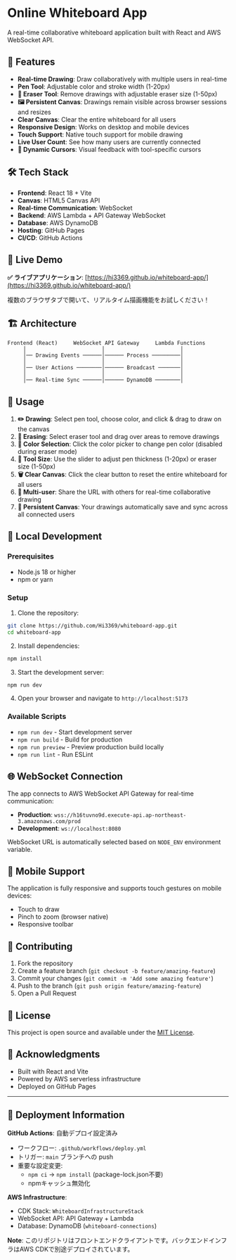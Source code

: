 # Online Whiteboard App

A real-time collaborative whiteboard application built with React and AWS WebSocket API.

## 🎨 Features

- **Real-time Drawing**: Draw collaboratively with multiple users in real-time
- **Pen Tool**: Adjustable color and stroke width (1-20px)
- **🧽 Eraser Tool**: Remove drawings with adjustable eraser size (1-50px)
- **🖼️ Persistent Canvas**: Drawings remain visible across browser sessions and resizes
- **Clear Canvas**: Clear the entire whiteboard for all users
- **Responsive Design**: Works on desktop and mobile devices
- **Touch Support**: Native touch support for mobile drawing
- **Live User Count**: See how many users are currently connected
- **🎨 Dynamic Cursors**: Visual feedback with tool-specific cursors

## 🛠️ Tech Stack

- **Frontend**: React 18 + Vite
- **Canvas**: HTML5 Canvas API
- **Real-time Communication**: WebSocket
- **Backend**: AWS Lambda + API Gateway WebSocket
- **Database**: AWS DynamoDB
- **Hosting**: GitHub Pages
- **CI/CD**: GitHub Actions

## 🚀 Live Demo

**✅ ライブアプリケーション**: [https://hi3369.github.io/whiteboard-app/](https://hi3369.github.io/whiteboard-app/)

複数のブラウザタブで開いて、リアルタイム描画機能をお試しください！

## 🏗️ Architecture

```
Frontend (React)     WebSocket API Gateway     Lambda Functions
     │                        │                        │
     │── Drawing Events ──────│────── Process ─────────│
     │                        │                        │
     │── User Actions ────────│────── Broadcast ───────│
     │                        │                        │
     │── Real-time Sync ──────│────── DynamoDB ────────│
```

## 🎯 Usage

1. **✏️ Drawing**: Select pen tool, choose color, and click & drag to draw on the canvas
2. **🧽 Erasing**: Select eraser tool and drag over areas to remove drawings
3. **🎨 Color Selection**: Click the color picker to change pen color (disabled during eraser mode)
4. **📏 Tool Size**: Use the slider to adjust pen thickness (1-20px) or eraser size (1-50px)
5. **🗑️ Clear Canvas**: Click the clear button to reset the entire whiteboard for all users
6. **👥 Multi-user**: Share the URL with others for real-time collaborative drawing
7. **🔄 Persistent Canvas**: Your drawings automatically save and sync across all connected users

## 🔧 Local Development

### Prerequisites

- Node.js 18 or higher
- npm or yarn

### Setup

1. Clone the repository:
```bash
git clone https://github.com/Hi3369/whiteboard-app.git
cd whiteboard-app
```

2. Install dependencies:
```bash
npm install
```

3. Start the development server:
```bash
npm run dev
```

4. Open your browser and navigate to `http://localhost:5173`

### Available Scripts

- `npm run dev` - Start development server
- `npm run build` - Build for production
- `npm run preview` - Preview production build locally
- `npm run lint` - Run ESLint

## 🌐 WebSocket Connection

The app connects to AWS WebSocket API Gateway for real-time communication:
- **Production**: `wss://h16tuvno9d.execute-api.ap-northeast-3.amazonaws.com/prod`
- **Development**: `ws://localhost:8080`

WebSocket URL is automatically selected based on `NODE_ENV` environment variable.

## 📱 Mobile Support

The application is fully responsive and supports touch gestures on mobile devices:
- Touch to draw
- Pinch to zoom (browser native)
- Responsive toolbar

## 🤝 Contributing

1. Fork the repository
2. Create a feature branch (`git checkout -b feature/amazing-feature`)
3. Commit your changes (`git commit -m 'Add some amazing feature'`)
4. Push to the branch (`git push origin feature/amazing-feature`)
5. Open a Pull Request

## 📄 License

This project is open source and available under the [MIT License](LICENSE).

## 🙏 Acknowledgments

- Built with React and Vite
- Powered by AWS serverless infrastructure
- Deployed on GitHub Pages

---

## 🔧 Deployment Information

**GitHub Actions**: 自動デプロイ設定済み
- ワークフロー: `.github/workflows/deploy.yml`
- トリガー: `main` ブランチへの push
- 重要な設定変更:
  - `npm ci` → `npm install` (package-lock.json不要)
  - npmキャッシュ無効化

**AWS Infrastructure**: 
- CDK Stack: `WhiteboardInfrastructureStack`
- WebSocket API: API Gateway + Lambda
- Database: DynamoDB (`whiteboard-connections`)

**Note**: このリポジトリはフロントエンドクライアントです。バックエンドインフラはAWS CDKで別途デプロイされています。